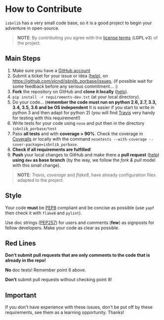 # How to Contribute

`isbnlib` has a very small code base, so it is a good project to begin your
adventure in open-source.

> **NOTE**: By contributing you agree with the [license terms](LICENSE-LGPL.txt)
  (**LGPL v3**) of the project.


## Main Steps

1. Make sure you have a [GitHub account](https://github.com/signup/free)
2. Submit a ticket for your issue or idea
   ([help](https://www.youtube.com/watch?v=TJlYiMp8FuY)),
   on https://github.com/xlcnd/isbnlib_porbase/issues,
   (if possible wait for some feedback before any serious commitment... :)
3. **Fork** the repository on GitHub and **clone it locally**
   ([help](https://help.github.com/articles/fork-a-repo)).
4. `pip install -r requirements-dev.txt` (at your local directory).
5. Do your code... (**remember the code must run on python 2.6, 2.7, 3.3, 3.4, 3.5, 3.6
   and be OS independent** It is easier if you start to write in python 3 and then
   adapt for python 2) (you will find [Travis](https://travis-ci.org) very handy for
   testing with this requirement!)
6. Write tests for your code using `nose` and put then in the directory `isbnlib_porbase/test`
7. Pass **all tests** and with **coverage > 90%**.
   Check the coverage in [Coveralls](https://coveralls.io) or locally with the command
   `nosetests --with-coverage --cover-package=isbnlib_porbase`.
8. **Check if all requirements are fulfilled**!
9. **Push** your local changes to GitHub and make there a **pull request**
   ([help](https://help.github.com/articles/using-pull-requests/))
   **using `dev` as base branch** (by the way, we follow the *fork & pull* model with this small change).

> **NOTE**: *Travis*, *coverage* and *flake8*, have already
configuration files adapted to the project.

## Style

Your code **must** be [PEP8](http://legacy.python.org/dev/peps/pep-0008/) compliant
and be concise as possible (use `yapf` then check it with
`flake8` and `pylint`).

Use doc strings ([PEP257](http://legacy.python.org/dev/peps/pep-0257/))
for users and comments (**few**) as signposts
for fellow developers. Make your code as clear as possible.


## Red Lines

**Don't submit pull requests that are only comments to the code that is
already in the repo!**

**No** doc tests! Remember point 6 above.

**Don't** submit pull requests without checking point 8!



## Important

If you don't have experience with these issues, don't be put off by these requirements,
see them as a learning opportunity. Thanks!
